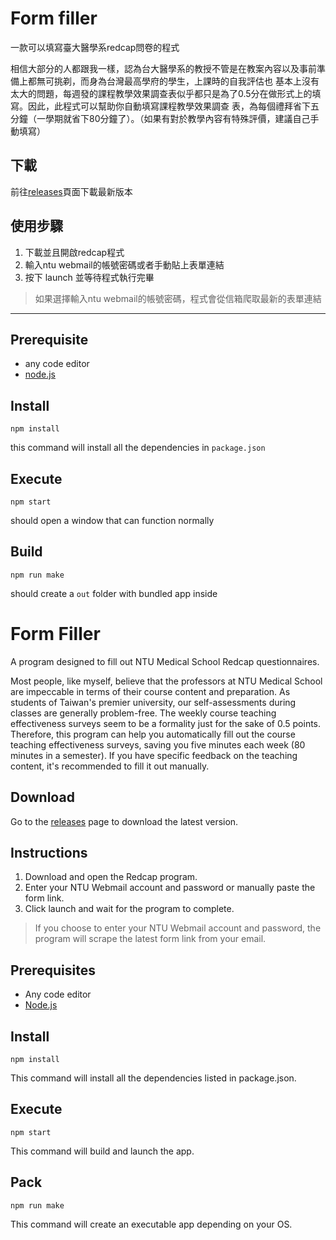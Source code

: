 # Form filler

一款可以填寫臺大醫學系redcap問卷的程式

相信大部分的人都跟我一樣，認為台大醫學系的教授不管是在教案內容以及事前準備上都無可挑剃，而身為台灣最高學府的學生，上課時的自我評估也
基本上沒有太大的問題，每週發的課程教學效果調查表似乎都只是為了0.5分在做形式上的填寫。因此，此程式可以幫助你自動填寫課程教學效果調查
表，為每個禮拜省下五分鐘（一學期就省下80分鐘了）。（如果有對於教學內容有特殊評價，建議自己手動填寫）

## 下載

前往[releases](https://github.com/Yu-hc/form_filler/releases)頁面下載最新版本

## 使用步驟

1. 下載並且開啟redcap程式
2. 輸入ntu webmail的帳號密碼或者手動貼上表單連結
3. 按下 launch 並等待程式執行完畢

> 如果選擇輸入ntu webmail的帳號密碼，程式會從信箱爬取最新的表單連結
---
## Prerequisite

- any code editor
- [node.js](https://nodejs.org/en)

## Install

``` shell script
npm install
```

this command will install all the dependencies in `package.json`

## Execute

``` shell script
npm start
```

should open a window that can function normally

## Build

``` shell script
npm run make
```

should create a `out` folder with bundled app inside

# Form Filler

A program designed to fill out NTU Medical School Redcap questionnaires.

Most people, like myself, believe that the professors at NTU Medical School are impeccable in terms of their course content and preparation. As students of Taiwan's premier university, our self-assessments during classes are generally problem-free. The weekly course teaching effectiveness surveys seem to be a formality just for the sake of 0.5 points. Therefore, this program can help you automatically fill out the course teaching effectiveness surveys, saving you five minutes each week (80 minutes in a semester). If you have specific feedback on the teaching content, it's recommended to fill it out manually.

## Download

Go to the [releases](https://github.com/Yu-hc/form_filler/releases) page to download the latest version.

## Instructions

1. Download and open the Redcap program.
2. Enter your NTU Webmail account and password or manually paste the form link.
3. Click launch and wait for the program to complete.

> If you choose to enter your NTU Webmail account and password, the program will scrape the latest form link from your email.

## Prerequisites

- Any code editor
- [Node.js](https://nodejs.org/en)

## Install

```shell
npm install
```

This command will install all the dependencies listed in package.json.

## Execute

```shell
npm start
```
This command will build and launch the app.

## Pack

```shell
npm run make
```

This command will create an executable app depending on your OS.
